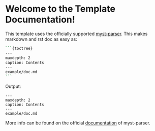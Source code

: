 # Welcome to the Template Documentation!

This template uses the officially supported [myst-parser](https://myst-parser.readthedocs.io/en/latest/sphinx/intro.html). This makes markdown and rst doc as easy as:

````bash
```{toctree}
---
maxdepth: 2
caption: Contents
---
example/doc.md
```
````

Output:

```{toctree}
---
maxdepth: 2
caption: Contents
---
example/doc.md
```

More info can be found on the official [documentation](https://myst-parser.readthedocs.io/en/latest/syntax/syntax.html) of myst-parser.
